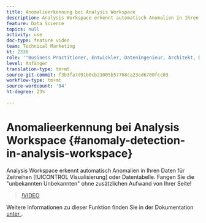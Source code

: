 ```yaml
---
title: Anomalieerkennung bei Analysis Workspace
description: Analysis Workspace erkennt automatisch Anomalien in Ihren Daten für eine Zeitreihenvisualisierung oder Datentabelle. Fangen Sie die "unbekannten Unbekannten" ohne zusätzlichen Aufwand von Ihrer Seite!
feature: Data Science
topics: null
activity: use
doc-type: feature video
team: Technical Marketing
kt: 2336
role: '"Business Practitioner, Entwickler, Dateningenieur, Architekt, Data Architect, Administrator, Leader"'
level: Anfänger
translation-type: tm+mt
source-git-commit: f3b3fa7d91b0cb21005b57768ca23ed6700fcc03
workflow-type: tm+mt
source-wordcount: '94'
ht-degree: 23%

---
```



# Anomalieerkennung bei Analysis Workspace {#anomaly-detection-in-analysis-workspace}

Analysis Workspace erkennt automatisch Anomalien in Ihren Daten für Zeitreihen [!UICONTROL Visualisierung] oder Datentabelle. Fangen Sie die &quot;unbekannten Unbekannten&quot; ohne zusätzlichen Aufwand von Ihrer Seite!

>[!VIDEO](https://video.tv.adobe.com/v/25444/?quality=12)

Weitere Informationen zu dieser Funktion finden Sie in der Dokumentation [unter ](https://marketing.adobe.com/resources/help/de_DE/analytics/analysis-workspace/anomaly_detection.html).
